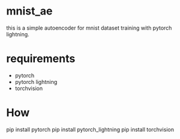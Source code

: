 # mnist_ae

this is a simple autoencoder for mnist dataset training with pytorch lightning.

# requirements

- pytorch
- pytorch lightning
- torchvision

# How
pip install pytorch
pip install pytorch_lightning
pip install torchvision
